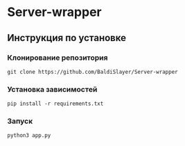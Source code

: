 # Server-wrapper

## Инструкция по установке

### Клонирование репозитория
```
git clone https://github.com/BaldiSlayer/Server-wrapper
```
### Установка зависимостей
```
pip install -r requirements.txt
```

### Запуск
```
python3 app.py
```
